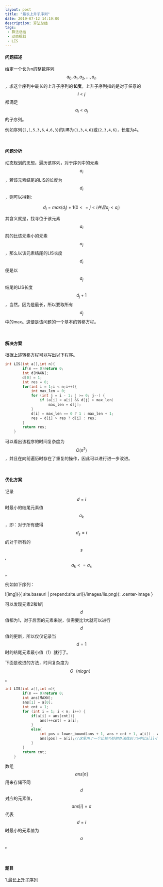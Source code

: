 ```yaml
---
layout: post
title: "最长上升子序列"
date: 2019-07-12 14:19:00
description: 算法总结
tags: 
 - 算法总结
 - 动态规划
 - LIS
---
```


#### 问题描述

给定一个长为n的整数序列$${a_0,a_1,a_2,...,a_n}$$，求这个序列中最长的上升子序列的**长度**。上升子序列指的是对于任意的$$i<j$$都满足$$a_i<a_j$$的子序列。

例如序列`{2,1,5,3,6,4,6,3}`的**LIS**为`{1,3,4,6}`或`{2,3,4,6}`，长度为4。

<br>

#### 问题分析

动态规划的思想，遍历该序列，对于序列中的元素$$a_i$$，若该元素结尾的LIS的长度为$$d_i$$，则可以得到:


$$
d_i= max(d_j) + 1 (0 <=j < i并且a_j < a_i)
$$


其含义就是，找寻位于该元素$$a_i$$前的比该元素小的元素$$a_j$$，那么以该元素结尾的LIS长度$$d_i$$便是以$$a_j$$结尾的LIS长度$$d_j+1$$，当然，因为是最长，所以要取所有$$d_j$$中的max。这便是该问题的一个基本的转移方程。

<br>

#### 解决方案

根据上述转移方程可以写出以下程序。

```cpp
int LIS(int a[],int n){
        if(n == 0)return 0;
        int d[MAXN];
        d[0] = 1;
        int res = 0;
        for(int i = 1;i < n;i++){
            int max_len = 0;
            for (int j = i - 1; j >= 0; j--) {
                if (a[j] < a[i] && d[j] > max_len)
                    max_len = d[j];
            }
            d[i] = max_len == 0 ? 1 : max_len + 1;
            res = d[i] > res ? d[i] : res;
        }
        return res;
    }
```

可以看出该程序的时间复杂度为$$O(n^2)$$，并且在向前遍历时存在了重复的操作，因此可以进行进一步改进。



<br>

#### 优化方案

记录$$d = i$$时最小的结尾元素值$$a_k$$，即：对于所有使得$$d_s = i$$的对于所有的$$s$$,$$a_k <= a_s$$。

例如如下序列：

![img]({{ site.baseurl | prepend:site.url}}/images/lis.png){: .center-image }

可以发现元素2和1的$$d$$值都为1，对于后面的元素来说，仅需要比1大就可以进行$$d$$值的更新，所以仅仅记录当$$d=1$$时的结尾元素最小值（1）就行了。

下面是改进的方法，时间复杂度为$$O（nlogn）$$。

```cpp
int LIS(int a[],int n){
        if(n == 0)return 0;
        int ans[MAXN];
        ans[1] = a[0];
        int cnt = 1;
        for (int i = 1; i < n; i++) {
            if(a[i] > ans[cnt]){
                ans[++cnt] = a[i];
            }
            else{
                int pos = lower_bound(ans + 1, ans + cnt + 1, a[i]) - ans;
                ans[pos] = a[i];//这里用了一个比较巧妙的办法找到了a中比a[i]小的元素，并将其插入了ans中
            }
        }
        return cnt;
    }
```

数组$$ans[n]$$用来存储不同$$d$$对应的元素值，$$ans[i] = a$$代表$$d=i$$时最小的元素值为$$a$$。

<br>



#### 题目

1.[最长上升子序列](https://leetcode-cn.com/problems/longest-increasing-subsequence/)